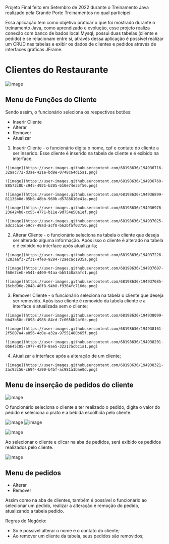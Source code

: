 Projeto Final feito em Setembro de 2022 durante o Treinamento Java realizado pela Grande Porte Treinamentos no qual participei.

Essa aplicação tem como objetivo praticar o que foi mostrado durante o treinamento Java, como aprendizado e evolução, esse projeto realiza conexão 
com banco de bados local Mysql, possui duas tabelas (cliente e pedido) e se relacionam entre si, através dessa aplicação é possível 
realizar um CRUD nas tabelas e exibir os dados de clientes e pedidos através de interfaces gráficas JFrame.

# Clientes do Restaurante

![image](https://user-images.githubusercontent.com/68198636/194935379-4302ab13-78ed-4c10-80aa-87ff44c825c9.png)

 
## Menu de Funções do Cliente

Sendo assim, o funcionário  seleciona os respectivos botões: 

  * Inserir Cliente
  * Alterar
  * Remover
  * Atualizar
  
   1. Inserir Cliente - o funcionário digita o nome, cpf e contato do cliente a ser inserido. Esse cliente é inserido na tabela de cliente e é exibido na interface.  
   
    ![image](https://user-images.githubusercontent.com/68198636/194936716-32aac772-d3ae-421e-bd8e-0748c64d15a1.png)
   
    ![image](https://user-images.githubusercontent.com/68198636/194936760-88572c8b-c945-4921-b205-610e74e35f50.png)
   
    ![image](https://user-images.githubusercontent.com/68198636/194936899-81135b0d-05b6-48bb-960b-d5788610e41a.png)
    
    ![image](https://user-images.githubusercontent.com/68198636/194936976-236424b8-cc55-4771-b11e-9d754e50a1ef.png)
   
    ![image](https://user-images.githubusercontent.com/68198636/194937025-adc3ca1e-59c7-49ad-acf0-b62bfaf03750.png)


   
   2. Alterar Cliente - o funcionário seleciona na tabela o cliente que deseja ser alterado alguma informação. 
   Após isso o cliente é alterado na tabela e é exibido na interface após atualiza-la;
   
    ![image](https://user-images.githubusercontent.com/68198636/194937226-7283aaf3-2f31-4fe0-9284-72aecac1935a.png)
   
    ![image](https://user-images.githubusercontent.com/68198636/194937607-f68e7ceb-e541-4400-91aa-bb5148a8afc1.png)

    ![image](https://user-images.githubusercontent.com/68198636/194937685-16cbd96e-2848-40f8-94b8-f9364fc716de.png)
   
   
   
   3. Remover Cliente -  o funcionário seleciona na tabela o cliente que deseja ser removido. 
   Após isso cliente é removido da tabela cliente e a interface é atualizada sem o cliente;
   
    ![image](https://user-images.githubusercontent.com/68198636/194938099-bb43b58c-f098-4986-84cd-7c0656b2af0c.png)
   
    ![image](https://user-images.githubusercontent.com/68198636/194938161-2f5807a4-a856-4c0e-a32a-97551480b65f.png)
   
    ![image](https://user-images.githubusercontent.com/68198636/194938201-0b645c85-c977-45f0-8ae5-32217acbc1a1.png)


   
   4. Atualizar a interface após a alteração de um cliente;
   
    ![image](https://user-images.githubusercontent.com/68198636/194938321-2ac93c56-c694-4a90-b4bf-ac981a1bae0d.png)

  ## Menu de inserção de pedidos do cliente
  
   ![image](https://user-images.githubusercontent.com/68198636/194939246-d657cfb0-1c1b-4216-93f1-da4d1d3b62a6.png)
  
  O funcionário seleciona o cliente a ter realizado o pedido, digita o valor do pedido e seleciona o prato e a bebida escolhida pelo cliente.
  
   ![image](https://user-images.githubusercontent.com/68198636/194938974-aa1a1795-b64a-4562-b1cb-d060c88b8815.png)
   ![image](https://user-images.githubusercontent.com/68198636/194939002-bf7004d7-e046-4487-982e-8cf40a784b09.png)
  
  ![image](https://user-images.githubusercontent.com/68198636/194939280-3558cdbe-285b-417d-b3d3-7ecf8aabc373.png)
  
  Ao selecionar o cliente e clicar na aba de pedidos, será exibido os pedidos realizados pelo cliente.
  
  ![image](https://user-images.githubusercontent.com/68198636/194939405-bcfbd1f6-ea49-4210-b4ab-f9d1ae54e70c.png)

  ## Menu de pedidos
  
  * Alterar
  * Remover
  
  Assim como na aba de clientes, também é possível o funcionário ao selecionar um pedido, realizar a alteração e remoção do pedido, atualizando a tabela pedido.
  
  Regras de Negócio:
  
  * Só é possível alterar o nome e o contato do cliente;
  * Ao remover um cliente da tabela, seus pedidos são removidos;
